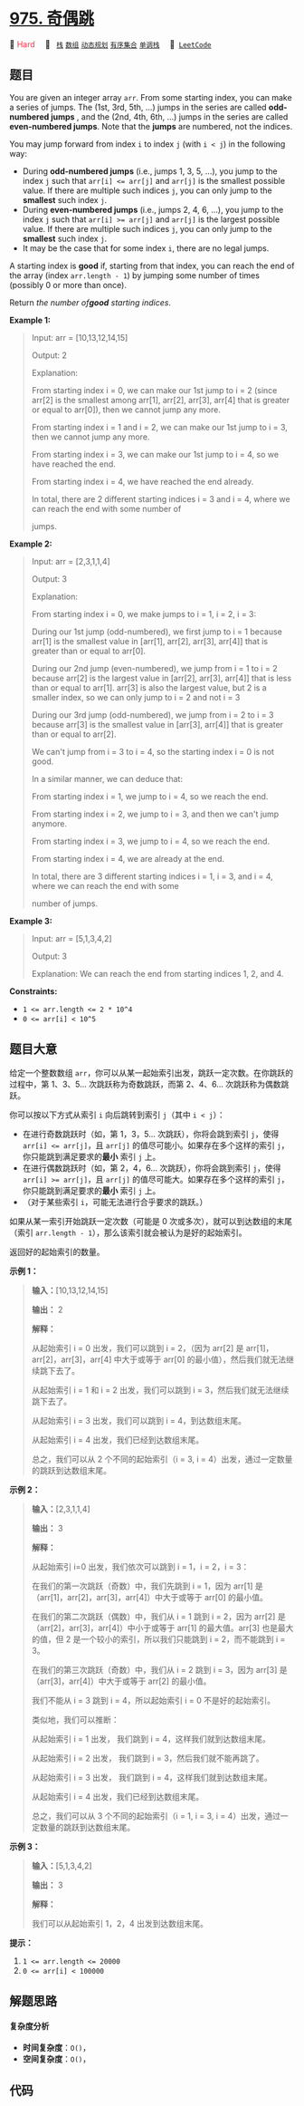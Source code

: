 # [975. 奇偶跳](https://leetcode.com/problems/odd-even-jump)

🔴 <font color=#ff334b>Hard</font>&emsp; 🔖&ensp; [`栈`](/outline/tag/stack.md) [`数组`](/outline/tag/array.md) [`动态规划`](/outline/tag/dynamic-programming.md) [`有序集合`](/outline/tag/ordered-set.md) [`单调栈`](/outline/tag/monotonic-stack.md)&emsp; 🔗&ensp;[`LeetCode`](https://leetcode.com/problems/odd-even-jump)

## 题目

You are given an integer array `arr`. From some starting index, you can make a
series of jumps. The (1st, 3rd, 5th, ...) jumps in the series are called
**odd-numbered jumps** , and the (2nd, 4th, 6th, ...) jumps in the series are
called **even-numbered jumps**. Note that the **jumps** are numbered, not the
indices.

You may jump forward from index `i` to index `j` (with `i < j`) in the
following way:

  * During **odd-numbered jumps** (i.e., jumps 1, 3, 5, ...), you jump to the index `j` such that `arr[i] <= arr[j]` and `arr[j]` is the smallest possible value. If there are multiple such indices `j`, you can only jump to the **smallest** such index `j`.
  * During **even-numbered jumps** (i.e., jumps 2, 4, 6, ...), you jump to the index `j` such that `arr[i] >= arr[j]` and `arr[j]` is the largest possible value. If there are multiple such indices `j`, you can only jump to the **smallest** such index `j`.
  * It may be the case that for some index `i`, there are no legal jumps.

A starting index is **good** if, starting from that index, you can reach the
end of the array (index `arr.length - 1`) by jumping some number of times
(possibly 0 or more than once).

Return _the number of**good** starting indices_.



**Example 1:**

> Input: arr = [10,13,12,14,15]
> 
> Output: 2
> 
> Explanation: 
> 
> From starting index i = 0, we can make our 1st jump to i = 2 (since arr[2] is the smallest among arr[1], arr[2], arr[3], arr[4] that is greater or equal to arr[0]), then we cannot jump any more.
> 
> From starting index i = 1 and i = 2, we can make our 1st jump to i = 3, then we cannot jump any more.
> 
> From starting index i = 3, we can make our 1st jump to i = 4, so we have reached the end.
> 
> From starting index i = 4, we have reached the end already.
> 
> In total, there are 2 different starting indices i = 3 and i = 4, where we can reach the end with some number of
> 
> jumps.

**Example 2:**

> Input: arr = [2,3,1,1,4]
> 
> Output: 3
> 
> Explanation: 
> 
> From starting index i = 0, we make jumps to i = 1, i = 2, i = 3:
> 
> During our 1st jump (odd-numbered), we first jump to i = 1 because arr[1] is the smallest value in [arr[1], arr[2], arr[3], arr[4]] that is greater than or equal to arr[0].
> 
> During our 2nd jump (even-numbered), we jump from i = 1 to i = 2 because arr[2] is the largest value in [arr[2], arr[3], arr[4]] that is less than or equal to arr[1]. arr[3] is also the largest value, but 2 is a smaller index, so we can only jump to i = 2 and not i = 3
> 
> During our 3rd jump (odd-numbered), we jump from i = 2 to i = 3 because arr[3] is the smallest value in [arr[3], arr[4]] that is greater than or equal to arr[2].
> 
> We can't jump from i = 3 to i = 4, so the starting index i = 0 is not good.
> 
> In a similar manner, we can deduce that:
> 
> From starting index i = 1, we jump to i = 4, so we reach the end.
> 
> From starting index i = 2, we jump to i = 3, and then we can't jump anymore.
> 
> From starting index i = 3, we jump to i = 4, so we reach the end.
> 
> From starting index i = 4, we are already at the end.
> 
> In total, there are 3 different starting indices i = 1, i = 3, and i = 4, where we can reach the end with some
> 
> number of jumps.

**Example 3:**

> Input: arr = [5,1,3,4,2]
> 
> Output: 3
> 
> Explanation: We can reach the end from starting indices 1, 2, and 4.

**Constraints:**

  * `1 <= arr.length <= 2 * 10^4`
  * `0 <= arr[i] < 10^5`


## 题目大意

给定一个整数数组 `arr`，你可以从某一起始索引出发，跳跃一定次数。在你跳跃的过程中，第 1、3、5... 次跳跃称为奇数跳跃，而第 2、4、6...
次跳跃称为偶数跳跃。

你可以按以下方式从索引 `i` 向后跳转到索引 `j`（其中 `i < j`）：

  * 在进行奇数跳跃时（如，第 1，3，5... 次跳跃），你将会跳到索引 `j`，使得 `arr[i] <= arr[j]`，且 `arr[j]` 的值尽可能小。如果存在多个这样的索引 `j`，你只能跳到满足要求的**最小** 索引 `j` 上。
  * 在进行偶数跳跃时（如，第 2，4，6... 次跳跃），你将会跳到索引 `j`，使得 `arr[i] >= arr[j]`，且 `arr[j]` 的值尽可能大。如果存在多个这样的索引 `j`，你只能跳到满足要求的**最小** 索引 `j` 上。
  * （对于某些索引 `i`，可能无法进行合乎要求的跳跃。）

如果从某一索引开始跳跃一定次数（可能是 0 次或多次），就可以到达数组的末尾（索引 `arr.length - 1`），那么该索引就会被认为是好的起始索引。

返回好的起始索引的数量。



**示例 1：**

> 
> 
> 
> 
> 
> **输入：**[10,13,12,14,15]
> 
> **输出：** 2
> 
> **解释：**
> 
> 从起始索引 i = 0 出发，我们可以跳到 i = 2，（因为 arr[2] 是 arr[1]，arr[2]，arr[3]，arr[4] 中大于或等于 arr[0] 的最小值），然后我们就无法继续跳下去了。
> 
> 从起始索引 i = 1 和 i = 2 出发，我们可以跳到 i = 3，然后我们就无法继续跳下去了。
> 
> 从起始索引 i = 3 出发，我们可以跳到 i = 4，到达数组末尾。
> 
> 从起始索引 i = 4 出发，我们已经到达数组末尾。
> 
> 总之，我们可以从 2 个不同的起始索引（i = 3, i = 4）出发，通过一定数量的跳跃到达数组末尾。
> 
> 

**示例  2：**

> 
> 
> 
> 
> 
> **输入：**[2,3,1,1,4]
> 
> **输出：** 3
> 
> **解释：**
> 
> 从起始索引 i=0 出发，我们依次可以跳到 i = 1，i = 2，i = 3：
> 
> 
> 
> 在我们的第一次跳跃（奇数）中，我们先跳到 i = 1，因为 arr[1] 是（arr[1]，arr[2]，arr[3]，arr[4]）中大于或等于 arr[0] 的最小值。
> 
> 
> 
> 在我们的第二次跳跃（偶数）中，我们从 i = 1 跳到 i = 2，因为 arr[2] 是（arr[2]，arr[3]，arr[4]）中小于或等于 arr[1] 的最大值。arr[3] 也是最大的值，但 2 是一个较小的索引，所以我们只能跳到 i = 2，而不能跳到 i = 3。
> 
> 
> 
> 在我们的第三次跳跃（奇数）中，我们从 i = 2 跳到 i = 3，因为 arr[3] 是（arr[3]，arr[4]）中大于或等于 arr[2] 的最小值。
> 
> 
> 
> 我们不能从 i = 3 跳到 i = 4，所以起始索引 i = 0 不是好的起始索引。
> 
> 
> 
> 类似地，我们可以推断：
> 
> 从起始索引 i = 1 出发， 我们跳到 i = 4，这样我们就到达数组末尾。
> 
> 从起始索引 i = 2 出发， 我们跳到 i = 3，然后我们就不能再跳了。
> 
> 从起始索引 i = 3 出发， 我们跳到 i = 4，这样我们就到达数组末尾。
> 
> 从起始索引 i = 4 出发，我们已经到达数组末尾。
> 
> 总之，我们可以从 3 个不同的起始索引（i = 1, i = 3, i = 4）出发，通过一定数量的跳跃到达数组末尾。
> 
> 

**示例 3：**

> 
> 
> 
> 
> 
> **输入：**[5,1,3,4,2]
> 
> **输出：** 3
> 
> **解释：**
> 
> 我们可以从起始索引 1，2，4 出发到达数组末尾。
> 
> 



**提示：**

  1. `1 <= arr.length <= 20000`
  2. `0 <= arr[i] < 100000`


## 解题思路

#### 复杂度分析

- **时间复杂度**：`O()`，
- **空间复杂度**：`O()`，

## 代码

```javascript

```